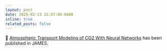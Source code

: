 ```yaml
---
layout: post
date: 2025-02-13 15:57:00-0400
inline: true
related_posts: false
---
```


:blue_book: [Atmospheric Transport Modeling of CO2 With Neural Networks](https://agupubs.onlinelibrary.wiley.com/doi/full/10.1029/2024MS004655) has been published in JAMES.
